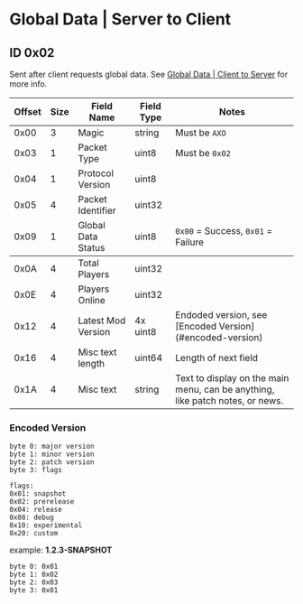 # Global Data | Server to Client

## ID 0x02

Sent after client requests global data. See [Global Data | Client to Server](../clientToServer/0x02_global_data.md) for more info.

<table>
    <thead>
        <tr>
            <th>Offset</th>
            <th>Size</th>
            <th>Field Name</th>
            <th>Field Type</th>
            <th>Notes</th>
        </tr>
    </thead>
    <tbody>
    <tr>
        <td>0x00</td>
        <td>3</td>
        <td>Magic</td>
        <td>string</td>
        <td>Must be <code>AXO</code></td>
    </tr>
        <tr>
        <td>0x03</td>
        <td>1</td>
        <td>Packet Type</td>
        <td>uint8</td>
        <td>Must be <code>0x02</code></td>
    </tr>
    <tr>
        <td>0x04</td>
        <td>1</td>
        <td>Protocol Version</td>
        <td>uint8</td>
    </tr>
    <tr>
        <td>0x05</td>
        <td>4</td>
        <td>Packet Identifier</td>
        <td>uint32</td>
    </tr>
    <tr>
        <td>0x09</td>
        <td>1</td>
        <td>Global Data Status</td>
        <td>uint8</td>
        <td><code>0x00</code> = Success, <code>0x01</code> = Failure</td>
    </tbody>
    <tr>
        <td>0x0A</td>
        <td>4</td>
        <td>Total Players</td>
        <td>uint32</td>
        <td></td>
    </tr>
    <tr>
        <td>0x0E</td>
        <td>4</td>
        <td>Players Online</td>
        <td>uint32</td>
        <td></td>
    </tr>
    <tr>
        <td>0x12</td>
        <td>4</td>
        <td>Latest Mod Version</td>
        <td>4x uint8</td>
        <td>Endoded version, see [Encoded Version](#encoded-version) </td>
    </tr>
    <tr>
        <td>0x16</td>
        <td>4</td>
        <td>Misc text length</td>
        <td>uint64</td>
        <td>Length of next field</td>
    </tr>
    <tr>
        <td>0x1A</td>
        <td>4</td>
        <td>Misc text</td>
        <td>string</td>
        <td>Text to display on the main menu, can be anything, like patch notes, or news.</td>
    </tr>
        
</table>


### Encoded Version

    byte 0: major version
    byte 1: minor version
    byte 2: patch version
    byte 3: flags

    flags:
    0x01: snapshot
    0x02: prerelease
    0x04: release
    0x08: debug
    0x10: experimental
    0x20: custom

example: **1.2.3-SNAPSHOT**

    byte 0: 0x01
    byte 1: 0x02
    byte 2: 0x03
    byte 3: 0x01
